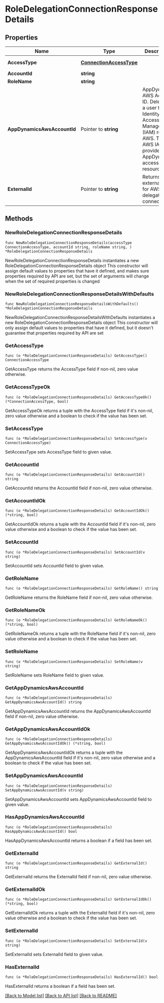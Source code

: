 # RoleDelegationConnectionResponseDetails

## Properties

Name | Type | Description | Notes
------------ | ------------- | ------------- | -------------
**AccessType** | [**ConnectionAccessType**](ConnectionAccessType.md) |  | [default to ROLE_DELEGATION]
**AccountId** | **string** |  | 
**RoleName** | **string** |  | 
**AppDynamicsAwsAccountId** | Pointer to **string** | AppDynamics AWS Account ID. Delegates a user to an Identity Access Management (IAM) role in AWS. The AWS IAM role provides AppDynamics access to resources. | [optional] 
**ExternalId** | Pointer to **string** | Returns an external ID for AWS role delegation connections | [optional] 

## Methods

### NewRoleDelegationConnectionResponseDetails

`func NewRoleDelegationConnectionResponseDetails(accessType ConnectionAccessType, accountId string, roleName string, ) *RoleDelegationConnectionResponseDetails`

NewRoleDelegationConnectionResponseDetails instantiates a new RoleDelegationConnectionResponseDetails object
This constructor will assign default values to properties that have it defined,
and makes sure properties required by API are set, but the set of arguments
will change when the set of required properties is changed

### NewRoleDelegationConnectionResponseDetailsWithDefaults

`func NewRoleDelegationConnectionResponseDetailsWithDefaults() *RoleDelegationConnectionResponseDetails`

NewRoleDelegationConnectionResponseDetailsWithDefaults instantiates a new RoleDelegationConnectionResponseDetails object
This constructor will only assign default values to properties that have it defined,
but it doesn't guarantee that properties required by API are set

### GetAccessType

`func (o *RoleDelegationConnectionResponseDetails) GetAccessType() ConnectionAccessType`

GetAccessType returns the AccessType field if non-nil, zero value otherwise.

### GetAccessTypeOk

`func (o *RoleDelegationConnectionResponseDetails) GetAccessTypeOk() (*ConnectionAccessType, bool)`

GetAccessTypeOk returns a tuple with the AccessType field if it's non-nil, zero value otherwise
and a boolean to check if the value has been set.

### SetAccessType

`func (o *RoleDelegationConnectionResponseDetails) SetAccessType(v ConnectionAccessType)`

SetAccessType sets AccessType field to given value.


### GetAccountId

`func (o *RoleDelegationConnectionResponseDetails) GetAccountId() string`

GetAccountId returns the AccountId field if non-nil, zero value otherwise.

### GetAccountIdOk

`func (o *RoleDelegationConnectionResponseDetails) GetAccountIdOk() (*string, bool)`

GetAccountIdOk returns a tuple with the AccountId field if it's non-nil, zero value otherwise
and a boolean to check if the value has been set.

### SetAccountId

`func (o *RoleDelegationConnectionResponseDetails) SetAccountId(v string)`

SetAccountId sets AccountId field to given value.


### GetRoleName

`func (o *RoleDelegationConnectionResponseDetails) GetRoleName() string`

GetRoleName returns the RoleName field if non-nil, zero value otherwise.

### GetRoleNameOk

`func (o *RoleDelegationConnectionResponseDetails) GetRoleNameOk() (*string, bool)`

GetRoleNameOk returns a tuple with the RoleName field if it's non-nil, zero value otherwise
and a boolean to check if the value has been set.

### SetRoleName

`func (o *RoleDelegationConnectionResponseDetails) SetRoleName(v string)`

SetRoleName sets RoleName field to given value.


### GetAppDynamicsAwsAccountId

`func (o *RoleDelegationConnectionResponseDetails) GetAppDynamicsAwsAccountId() string`

GetAppDynamicsAwsAccountId returns the AppDynamicsAwsAccountId field if non-nil, zero value otherwise.

### GetAppDynamicsAwsAccountIdOk

`func (o *RoleDelegationConnectionResponseDetails) GetAppDynamicsAwsAccountIdOk() (*string, bool)`

GetAppDynamicsAwsAccountIdOk returns a tuple with the AppDynamicsAwsAccountId field if it's non-nil, zero value otherwise
and a boolean to check if the value has been set.

### SetAppDynamicsAwsAccountId

`func (o *RoleDelegationConnectionResponseDetails) SetAppDynamicsAwsAccountId(v string)`

SetAppDynamicsAwsAccountId sets AppDynamicsAwsAccountId field to given value.

### HasAppDynamicsAwsAccountId

`func (o *RoleDelegationConnectionResponseDetails) HasAppDynamicsAwsAccountId() bool`

HasAppDynamicsAwsAccountId returns a boolean if a field has been set.

### GetExternalId

`func (o *RoleDelegationConnectionResponseDetails) GetExternalId() string`

GetExternalId returns the ExternalId field if non-nil, zero value otherwise.

### GetExternalIdOk

`func (o *RoleDelegationConnectionResponseDetails) GetExternalIdOk() (*string, bool)`

GetExternalIdOk returns a tuple with the ExternalId field if it's non-nil, zero value otherwise
and a boolean to check if the value has been set.

### SetExternalId

`func (o *RoleDelegationConnectionResponseDetails) SetExternalId(v string)`

SetExternalId sets ExternalId field to given value.

### HasExternalId

`func (o *RoleDelegationConnectionResponseDetails) HasExternalId() bool`

HasExternalId returns a boolean if a field has been set.


[[Back to Model list]](../README.md#documentation-for-models) [[Back to API list]](../README.md#documentation-for-api-endpoints) [[Back to README]](../README.md)



